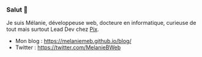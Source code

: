 ### Salut 👋

Je suis Mélanie, développeuse web, docteure en informatique, curieuse de tout mais surtout Lead Dev chez [Pix](https://pix.fr).
- Mon blog : https://melaniemeb.github.io/blog/
- Twitter : https://twitter.com/MelanieBWeb
